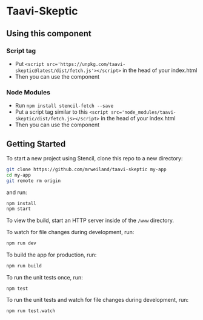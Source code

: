 # Taavi-Skeptic

## Using this component

### Script tag

- Put `<script src='https://unpkg.com/taavi-skeptic@latest/dist/fetch.js'></script>` in the head of your index.html
- Then you can use the component

### Node Modules
- Run `npm install stencil-fetch --save`
- Put a script tag similar to this `<script src='node_modules/taavi-skeptic/dist/fetch.js></script>` in the head of your index.html
- Then you can use the component




## Getting Started

To start a new project using Stencil, clone this repo to a new directory:

```bash
git clone https://github.com/mrweiland/taavi-skeptic my-app
cd my-app
git remote rm origin
```

and run:

```bash
npm install
npm start
```

To view the build, start an HTTP server inside of the `/www` directory.

To watch for file changes during development, run:

```bash
npm run dev
```

To build the app for production, run:

```bash
npm run build
```

To run the unit tests once, run:

```
npm test
```

To run the unit tests and watch for file changes during development, run:

```
npm run test.watch
```
